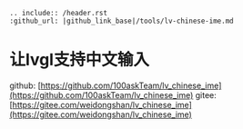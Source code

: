 ```eval_rst
.. include:: /header.rst 
:github_url: |github_link_base|/tools/lv-chinese-ime.md
```

# 让lvgl支持中文输入

github: [https://github.com/100askTeam/lv_chinese_ime](https://github.com/100askTeam/lv_chinese_ime)
gitee: [https://gitee.com/weidongshan/lv_chinese_ime](https://gitee.com/weidongshan/lv_chinese_ime)



